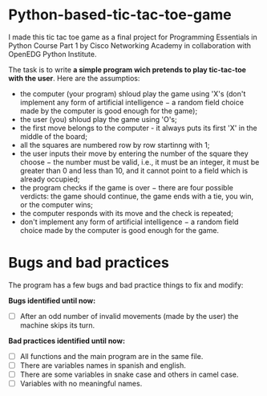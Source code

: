 # Python-based-tic-tac-toe-game
I made this tic tac toe game as a final project for Programming Essentials in Python Course Part 1 by Cisco Networking Academy in collaboration with OpenEDG Python Institute.

The task is to write **a simple program wich pretends to play tic-tac-toe with the user**. Here are the assumptios:

- the computer (your program) shloud play the game using 'X's (don't implement any form of artificial intelligence − a random field choice made by the computer is good enough for the game);
- the user (you) shloud play the game using 'O's;
- the first move belongs to the computer - it always puts its first 'X' in the middle of the board;
- all the squares are numbered row by row startinng with 1;
- the user inputs their move by entering the number of the square they choose − the number must be valid, i.e., it must be an integer, it must be greater than 0 and less than 10, and it cannot point to a field which is already occupied;
- the program checks if the game is over − there are four possible verdicts: the game should continue, the game ends with a tie, you win, or the computer wins;
- the computer responds with its move and the check is repeated;
- don't implement any form of artificial intelligence − a random field choice made by the computer is good enough for the game.

# Bugs and bad practices

The program has a few bugs and bad practice things to fix and modify:

**Bugs identified until now:**

- [ ] After an odd number of invalid movements (made by the user) the machine skips its turn.

 **Bad practices identified until now:**
 
 - [ ] All functions and the main program are in the same file.
 - [ ] There are variables names in spanish and english.
 - [ ] There are some variables in snake case and others in camel case.
 - [ ] Variables with no meaningful names.
